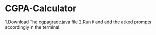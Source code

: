 # CGPA-Calculator

1.Download The cgpagrade.java file
2.Run it and add the asked prompts accordingly in the terminal.
